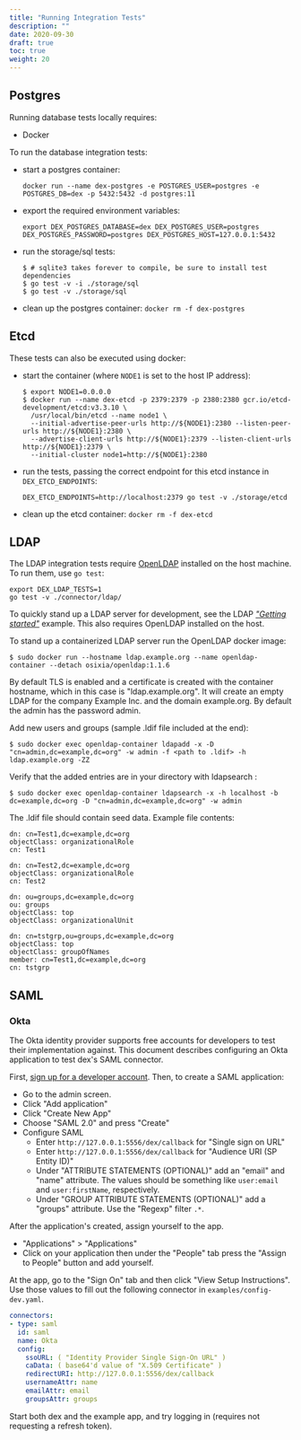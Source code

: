 ```yaml
---
title: "Running Integration Tests"
description: ""
date: 2020-09-30
draft: true
toc: true
weight: 20
---
```


## Postgres

Running database tests locally requires:

* Docker

To run the database integration tests:

- start a postgres container:

  `docker run --name dex-postgres -e POSTGRES_USER=postgres -e POSTGRES_DB=dex -p 5432:5432 -d postgres:11`
- export the required environment variables:

  `export DEX_POSTGRES_DATABASE=dex DEX_POSTGRES_USER=postgres DEX_POSTGRES_PASSWORD=postgres DEX_POSTGRES_HOST=127.0.0.1:5432`

- run the storage/sql tests:

  ```
  $ # sqlite3 takes forever to compile, be sure to install test dependencies
  $ go test -v -i ./storage/sql
  $ go test -v ./storage/sql
  ```

- clean up the postgres container: `docker rm -f dex-postgres`

## Etcd

These tests can also be executed using docker:

- start the container (where `NODE1` is set to the host IP address):

  ```
  $ export NODE1=0.0.0.0
  $ docker run --name dex-etcd -p 2379:2379 -p 2380:2380 gcr.io/etcd-development/etcd:v3.3.10 \
    /usr/local/bin/etcd --name node1 \
    --initial-advertise-peer-urls http://${NODE1}:2380 --listen-peer-urls http://${NODE1}:2380 \
    --advertise-client-urls http://${NODE1}:2379 --listen-client-urls http://${NODE1}:2379 \
    --initial-cluster node1=http://${NODE1}:2380
  ```

- run the tests, passing the correct endpoint for this etcd instance in `DEX_ETCD_ENDPOINTS`:

  `DEX_ETCD_ENDPOINTS=http://localhost:2379 go test -v ./storage/etcd`
- clean up the etcd container: `docker rm -f dex-etcd`

## LDAP

The LDAP integration tests require [OpenLDAP][openldap] installed on the host machine. To run them, use `go test`:

```
export DEX_LDAP_TESTS=1
go test -v ./connector/ldap/
```

To quickly stand up a LDAP server for development, see the LDAP [_"Getting started"_][ldap-getting-started] example. This also requires OpenLDAP installed on the host.

To stand up a containerized LDAP server run the OpenLDAP docker image:

```
$ sudo docker run --hostname ldap.example.org --name openldap-container --detach osixia/openldap:1.1.6
```

By default TLS is enabled and a certificate is created with the container hostname, which in this case is "ldap.example.org". It will create an empty LDAP for the company Example Inc. and the domain example.org. By default the admin has the password admin.

Add new users and groups (sample .ldif file included at the end):

```
$ sudo docker exec openldap-container ldapadd -x -D "cn=admin,dc=example,dc=org" -w admin -f <path to .ldif> -h ldap.example.org -ZZ
```

Verify that the added entries are in your directory with ldapsearch :

```
$ sudo docker exec openldap-container ldapsearch -x -h localhost -b dc=example,dc=org -D "cn=admin,dc=example,dc=org" -w admin
```
The .ldif file should contain seed data. Example file contents:

```
dn: cn=Test1,dc=example,dc=org
objectClass: organizationalRole
cn: Test1

dn: cn=Test2,dc=example,dc=org
objectClass: organizationalRole
cn: Test2

dn: ou=groups,dc=example,dc=org
ou: groups
objectClass: top
objectClass: organizationalUnit

dn: cn=tstgrp,ou=groups,dc=example,dc=org
objectClass: top
objectClass: groupOfNames
member: cn=Test1,dc=example,dc=org
cn: tstgrp
```

## SAML

### Okta

The Okta identity provider supports free accounts for developers to test their implementation against. This document describes configuring an Okta application to test dex's SAML connector.

First, [sign up for a developer account][okta-sign-up]. Then, to create a SAML application:

* Go to the admin screen.
* Click "Add application"
* Click "Create New App"
* Choose "SAML 2.0" and press "Create"
* Configure SAML
  * Enter `http://127.0.0.1:5556/dex/callback` for "Single sign on URL"
  * Enter `http://127.0.0.1:5556/dex/callback` for "Audience URI (SP Entity ID)"
  * Under "ATTRIBUTE STATEMENTS (OPTIONAL)" add an "email" and "name" attribute. The values should be something like `user:email` and `user:firstName`, respectively.
  * Under "GROUP ATTRIBUTE STATEMENTS (OPTIONAL)" add a "groups" attribute. Use the "Regexp" filter `.*`.

After the application's created, assign yourself to the app.

* "Applications" > "Applications"
* Click on your application then under the "People" tab press the "Assign to People" button and add yourself.

At the app, go to the "Sign On" tab and then click "View Setup Instructions". Use those values to fill out the following connector in `examples/config-dev.yaml`.

```yaml
connectors:
- type: saml
  id: saml
  name: Okta
  config:
    ssoURL: ( "Identity Provider Single Sign-On URL" )
    caData: ( base64'd value of "X.509 Certificate" )
    redirectURI: http://127.0.0.1:5556/dex/callback
    usernameAttr: name
    emailAttr: email
    groupsAttr: groups
```

Start both dex and the example app, and try logging in (requires not requesting a refresh token).

[okta-sign-up]: https://www.okta.com/developer/signup/
[openldap]: https://www.openldap.org/
[ldap-getting-started]: ldap-connector.md#getting-started
